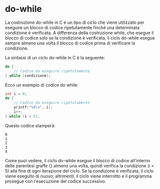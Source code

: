 # do-while
La costruzione do-while in C è un tipo di ciclo che viene utilizzato per eseguire un blocco di codice ripetutamente finché una determinata condizione è verificata. A differenza della costruzione while, che esegue il blocco di codice solo se la condizione è verificata, il ciclo do-while esegue sempre almeno una volta il blocco di codice prima di verificare la condizione.

La sintassi di un ciclo do-while in C è la seguente:

```c
do {
    // Codice da eseguire ripetutamente
} while (condizione);
```

Ecco un esempio di codice do while:

```c
int i = 0;
do {
    // Codice da eseguire ripetutamente
    printf("%d\n", i);
    i++;
} while (i < 5);
```

Questo codice stamperà:

```text
0
1
2
3
4
```

Come puoi vedere, il ciclo do-while esegue il blocco di codice all'interno delle parentesi graffe {} almeno una volta, quindi verifica la condizione (i < 5) alla fine di ogni iterazione del ciclo. Se la condizione è verificata, il ciclo viene eseguito di nuovo; altrimenti, il ciclo viene interrotto e il programma prosegue con l'esecuzione del codice successivo.